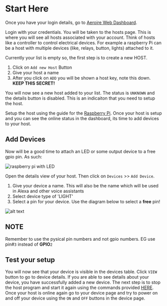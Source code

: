 # Start Here

Once you have your login details, go to [Aeroire Web Dashboard](https://aeroire.itspot.org/).

Login with your credentials. You will be taken to the hosts page. This is where you will see all hosts associated with your account. Think of hosts like a controller to control electrical devices. For example a raspberry Pi can be a host with multiple devices (like, relays, button, lights) attached to it.

Currently your list is empty so, the first step is to create a new HOST.

1) Click on `Add new Host` Button
2) Give your host a name
3) After you click on `ADD` you will be shown a host key, note this down. **KEEP THIS SECRET!**

You will now see a new host added to your list. The status is `UNKNOWN` and the details button is disabled. This is an indicaiton that you need to setup the host.

Setup the host using the guide for the [Raspberry Pi](https://github.com/aroire/raspberrypi-host/wiki/Getting-Started). Once your host is setup and you can see the online status in the dashboard, its time to add devices to your host.

## Add Devices
Now will be a good time to attach an LED or some output device to a free gpio pin. As such:

![raspberry pi with LED](https://cdn.shopify.com/s/files/1/0176/3274/files/LEDs-BB400-1LED_bb_grande.png?6398700510979146820)

Open the details view of your host. Then click on `Devices` >> `Add Device`.

1) Give your device a name. This will also be the name which will be used in Alexa and other voice assistants
2) Select device type of 'LIGHT'
3) Select a pin for your device. Use the diagram below to select a **free** pin!


![alt text](https://www.bigmessowires.com/wp-content/uploads/2018/05/Raspberry-GPIO.jpg)

## NOTE
Remember to use the pysical pin numbers and not gpio numbers. EG use pin#`3` instead of **GPIO**`2`

## Test your setup
You will now see that your device is visible in the devices table. Click `VIEW` button to go to device details. If you are able to see details about your device, you have successfully added a new device. The next step is to stop the host program and start it again using the commands provided [HERE](https://github.com/aroire/raspberrypi-host/wiki/Getting-Started). Once your host is online again go to your device page and try to power on and off your device using the `ON` and `OFF` buttons in the device page.
